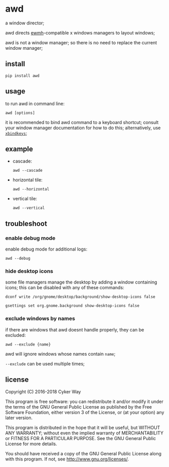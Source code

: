 # awd

a window director;

awd directs [ewmh][]-compatible x windows managers to layout windows;

awd is not a window manager; so there is no need to replace the current window
manager;

## install

    pip install awd

## usage

to run awd in command line:

    awd [options]

it is recommended to bind awd command to a keyboard shortcut; consult your
window manager documentation for how to do this; alternatively, use
[`xbindkeys`][xbindkeys];

## example

-   cascade:

        awd --cascade

-   horizontal tile:

        awd --horizontal

-   vertical tile:

        awd --vertical

## troubleshoot

### enable debug mode

enable debug mode for additional logs:

    awd --debug

### hide desktop icons

some file managers manage the desktop by adding a window containing icons; this
can be disabled with any of these commands:

    dconf write /org/gnome/desktop/background/show-desktop-icons false

    gsettings set org.gnome.background show-desktop-icons false

### exclude windows by names

if there are windows that awd doesnt handle properly, they can be excluded:

    awd --exclude {name}

awd will ignore windows whose names contain `name`;

`--exclude` can be used multiple times;

## license

Copyright (C) 2016-2018 Cyker Way

This program is free software: you can redistribute it and/or modify
it under the terms of the GNU General Public License as published by
the Free Software Foundation, either version 3 of the License, or
(at your option) any later version.

This program is distributed in the hope that it will be useful,
but WITHOUT ANY WARRANTY; without even the implied warranty of
MERCHANTABILITY or FITNESS FOR A PARTICULAR PURPOSE.  See the
GNU General Public License for more details.

You should have received a copy of the GNU General Public License
along with this program.  If not, see <http://www.gnu.org/licenses/>.

[GNU General Public License v3.0]: https://www.gnu.org/licenses/gpl-3.0.txt
[ewmh]: https://specifications.freedesktop.org/wm-spec/wm-spec-latest.html
[xbindkeys]: https://www.nongnu.org/xbindkeys/xbindkeys.html

